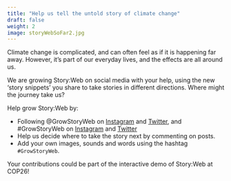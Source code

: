```yaml
---
title: "Help us tell the untold story of climate change"
draft: false
weight: 2
image: storyWebSoFar2.jpg
---
```

Climate change is complicated, and can often feel as if it is happening far away. However, it’s part of our everyday lives, and the effects are all around us.

We are growing Story:Web on social media with your help, using the new ‘story snippets’ you share to take stories in different directions. Where might the journey take us?

Help grow Story:Web by:
* Following @GrowStoryWeb on [Instagram](https://www.instagram.com/growstoryweb/) and [Twitter](https://twitter.com/GrowStoryWeb), and #GrowStoryWeb on [Instagram](https://www.instagram.com/tags/GrowStoryWeb/) and [Twitter](https://twitter.com/search?q=%23GrowStoryWeb)  
* Help us decide where to take the story next by commenting on posts. 
* Add your own images, sounds and words using the hashtag `#GrowStoryWeb`. 

Your contributions could be part of the interactive demo of Story:Web at COP26!
